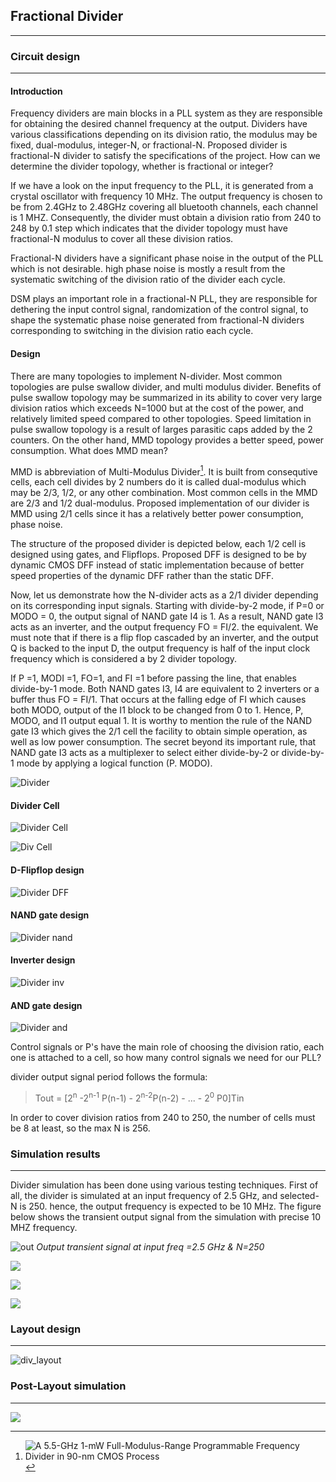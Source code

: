## Fractional Divider
----------------------

### Circuit design 
----------------------
#### Introduction
Frequency dividers are main blocks in a PLL system as they are responsible for obtaining the desired channel frequency at the output. Dividers have various classifications depending on its division ratio, the modulus may be fixed, dual-modulus, integer-N, or fractional-N. 
Proposed divider is fractional-N divider to satisfy the specifications of the project. How can we determine the divider topology, whether is fractional or integer?

If we have a look on the input frequency to the PLL, it is generated from a crystal oscillator with frequency 10 MHz. The output frequency is chosen to be from 2.4GHz to 2.48GHz covering all bluetooth channels, each channel is 1 MHZ. Consequently, the divider must obtain a division ratio from 240 to 248 by 0.1 step which indicates that the divider topology must have fractional-N modulus to cover all these division ratios.

Fractional-N dividers have a significant phase noise in the output of the PLL which is not desirable. high phase noise is mostly a result from the systematic switching of the division ratio of the divider each cycle.

DSM plays an important role in a fractional-N PLL, they are responsible for dethering the input control signal, randomization of the control signal, to shape the systematic phase noise generated from fractional-N dividers corresponding to switching in the division ratio each cycle.

#### Design 

There are many topologies to implement N-divider. Most common topologies are pulse swallow
divider, and multi modulus divider. Benefits of pulse swallow topology may be summarized in its ability to cover very large division ratios which exceeds N=1000 but at the cost of the power, and relatively limited speed compared to other topologies. Speed limitation in pulse swallow topology is a result of larges parasitic caps added by the 2 counters. On the other hand, MMD topology provides a better speed, power consumption. What does MMD mean? 

MMD is abbreviation of Multi-Modulus Divider[^1]. It is built from consequtive cells, each cell divides by 2 numbers do it is called dual-modulus which may be 2/3, 1/2, or any other combination. Most common cells in the MMD are 2/3 and 1/2 dual-modulus. Proposed implementation of our divider is MMD using 2/1 cells since it has a relatively better power consumption, phase noise.


 The structure of the proposed divider is depicted below,
 each 1/2 cell is designed using gates, and Flipflops. Proposed DFF is designed to be by dynamic CMOS DFF instead of static implementation because of better speed properties of the dynamic DFF rather than the static DFF.


Now, let us demonstrate how the N-divider acts as a 2/1 divider depending on its corresponding input signals. Starting with divide-by-2 mode, if P=0 or MODO = 0, the output signal of NAND gate I4 is 1. As a result, NAND gate I3 acts as an inverter, and the output frequency FO = FI/2. the equivalent. We must note that if there is a flip flop cascaded by an inverter, and the output Q is backed to the input D, the output frequency is half of the input clock frequency which is considered a by 2 divider topology.


If P =1, MODI =1, FO=1, and FI =1 before passing the line, that enables divide-by-1 mode. Both NAND gates I3, I4 are equivalent to 2 inverters or a buffer thus FO = FI/1. That occurs at the falling edge of FI which causes both MODO, output of the I1 block to be changed from 0 to 1. Hence, P, MODO, and I1 output equal 1.
It is worthy to mention the rule of the NAND gate I3 which gives the 2/1 cell the facility to obtain
simple operation, as well as low power consumption. The secret beyond its important rule, that NAND
gate I3 acts as a multiplexer to select either divide-by-2 or divide-by-1 mode by applying a logical function (P. MODO).

![Divider](../../images/Diagrams/Divider/Divider.jpg)

#### Divider Cell 

![Divider Cell](../../images/Diagrams/Divider/1_2%20DIV%20Symbol.jpg)

![Div Cell](../../images/Diagrams/Divider/1_2%20Div%20Cell.jpg)

#### D-Flipflop design

![Divider DFF](../../images/Diagrams/Divider/Static%20FF.jpg)

#### NAND gate design

![Divider nand](../../images/Diagrams/Divider/3%20NAND.jpg)

#### Inverter design

![Divider inv](../../images/Diagrams/Divider/Inverter.jpg)

#### AND gate design

![Divider and](../../images/Diagrams/Divider/And.jpg)

Control signals or P's have the main role of choosing the division ratio, each one is attached to a cell, so how many control signals we need for our PLL? 


divider output signal period follows the formula:


> Tout = [2<sup>n</sup> -2<sup>n-1</sup> P(n-1) - 2<sup>n-2</sup>P(n-2) - ... - $2^0$ P0]Tin


In order to cover division ratios from 240 to 250, the number of cells must be 8 at least, so the max N is 256.

### Simulation results 
----------------------

Divider simulation has been done using various testing techniques. First of all, the divider is simulated at an input frequency of 2.5 GHz, and selected-N is 250. hence, the output frequency is expected to be 10 MHz. The figure below shows the transient output signal from the simulation with precise 10 MHZ frequency.

![out](../../images/Simulations/out_tran.png)
*Output transient signal at input freq =2.5 GHz & N=250*

![](div_images/sim1.png)

![](div_images/sim2.png)

![](div_images/sim3.png)

### Layout design 
----------------------
![div_layout](../../images/Layout/div_layout.png)

### Post-Layout simulation
----------------------
![](div_images/dividerratios_17wed.png)

[^1]:![A 5.5-GHz 1-mW Full-Modulus-Range Programmable Frequency Divider in 90-nm CMOS Process](https://ieeexplore.ieee.org/document/5985510)
